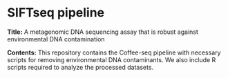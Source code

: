 # SIFTseq pipeline

**Title:** A metagenomic DNA sequencing assay that is robust against environmental DNA contamination
 
**Contents:** This repository contains the Coffee-seq pipeline with necessary scripts for removing environmental DNA contaminants. 
We also include R scripts required to analyze the processed datasets. 
